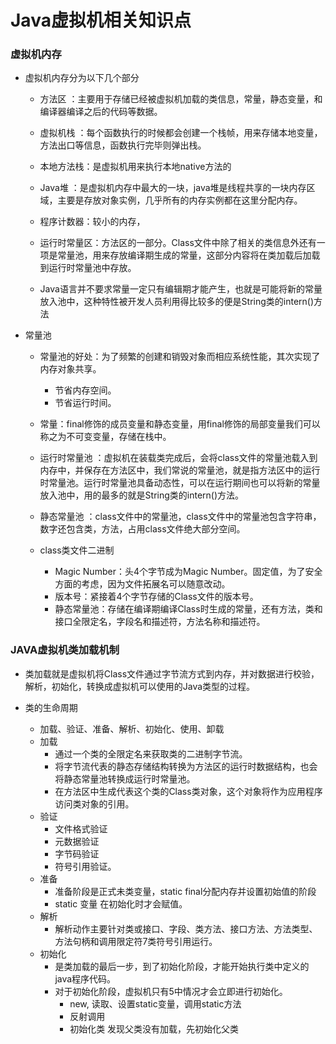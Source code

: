 # Java虚拟机相关知识点


### 虚拟机内存
* 虚拟机内存分为以下几个部分
	* 方法区 ：主要用于存储已经被虚拟机加载的类信息，常量，静态变量，和编译器编译之后的代码等数据。
	* 虚拟机栈 ：每个函数执行的时候都会创建一个栈帧，用来存储本地变量，方法出口等信息，函数执行完毕则弹出栈。
	* 本地方法栈：是虚拟机用来执行本地native方法的
	* Java堆 ：是虚拟机内存中最大的一块，java堆是线程共享的一块内存区域，主要是存放对象实例，几乎所有的内存实例都在这里分配内存。
	* 程序计数器：较小的内存，
	* 运行时常量区：方法区的一部分。Class文件中除了相关的类信息外还有一项是常量池，用来存放编译期生成的常量，这部分内容将在类加载后加载到运行时常量池中存放。

	* Java语言并不要求常量一定只有编辑期才能产生，也就是可能将新的常量放入池中，这种特性被开发人员利用得比较多的便是String类的intern()方法

* 常量池
	* 常量池的好处：为了频繁的创建和销毁对象而相应系统性能，其次实现了内存对象共享。
		* 节省内存空间。
		* 节省运行时间。

	* 常量：final修饰的成员变量和静态变量，用final修饰的局部变量我们可以称之为不可变变量，存储在栈中。
	* 运行时常量池 ：虚拟机在装载类完成后，会将class文件的常量池载入到内存中，并保存在方法区中，我们常说的常量池，就是指方法区中的运行时常量池。运行时常量池具备动态性，可以在运行期间也可以将新的常量放入池中，用的最多的就是String类的intern()方法。
	* 静态常量池 ：class文件中的常量池，class文件中的常量池包含字符串，数字还包含类，方法，占用class文件绝大部分空间。
	* class类文件二进制
		* Magic Number：头4个字节成为Magic Number。固定值，为了安全方面的考虑，因为文件拓展名可以随意改动。
		* 版本号：紧接着4个字节存储的Class文件的版本号。
		* 静态常量池：存储在编译期编译Class时生成的常量，还有方法，类和接口全限定名，字段名和描述符，方法名称和描述符。

		
		
### JAVA虚拟机类加载机制

* 类加载就是虚拟机将Class文件通过字节流方式到内存，并对数据进行校验，解析，初始化，转换成虚拟机可以使用的Java类型的过程。

* 类的生命周期
	* 加载、验证、准备、解析、初始化、使用、卸载
	* 加载 
		* 通过一个类的全限定名来获取类的二进制字节流。
		* 将字节流代表的静态存储结构转换为方法区的运行时数据结构，也会将静态常量池转换成运行时常量池。
		* 在方法区中生成代表这个类的Class类对象，这个对象将作为应用程序访问类对象的引用。
	* 验证
		*  文件格式验证
		*  元数据验证
		*  字节码验证
		*  符号引用验证。
	* 准备
		* 准备阶段是正式未类变量，static final分配内存并设置初始值的阶段
		*   static 变量 在初始化时才会赋值。
	* 解析
		* 解析动作主要针对类或接口、字段、类方法、接口方法、方法类型、方法句柄和调用限定符7类符号引用运行。
	*  初始化 
		*  是类加载的最后一步，到了初始化阶段，才能开始执行类中定义的java程序代码。
		*  对于初始化阶段，虚拟机只有5中情况才会立即进行初始化。
			* new, 读取、设置static变量，调用static方法
			* 反射调用
			* 初始化类 发现父类没有加载，先初始化父类     
	
	